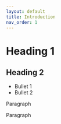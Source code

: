 ```yaml
---
layout: default
title: Introduction
nav_order: 1
---
```


# Heading 1

## Heading 2

* Bullet 1
* Bullet 2

<p>Paragraph</p>

Paragraph 
